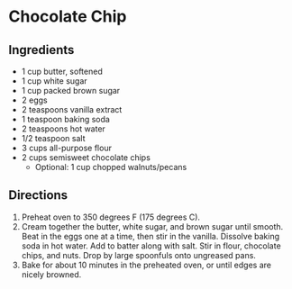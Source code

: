 # Chocolate Chip

## Ingredients

* 1 cup butter, softened
* 1 cup white sugar
* 1 cup packed brown sugar
* 2 eggs
* 2 teaspoons vanilla extract
* 1 teaspoon baking soda
* 2 teaspoons hot water
* 1/2 teaspoon salt
* 3 cups all-purpose flour
* 2 cups semisweet chocolate chips
  * Optional: 1 cup chopped walnuts/pecans

## Directions

1. Preheat oven to 350 degrees F \(175 degrees C\).
2. Cream together the butter, white sugar, and brown sugar until smooth. Beat in the eggs one at a time, then stir in the vanilla. Dissolve baking soda in hot water. Add to batter along with salt. Stir in flour, chocolate chips, and nuts. Drop by large spoonfuls onto ungreased pans.
3. Bake for about 10 minutes in the preheated oven, or until edges are nicely browned.


